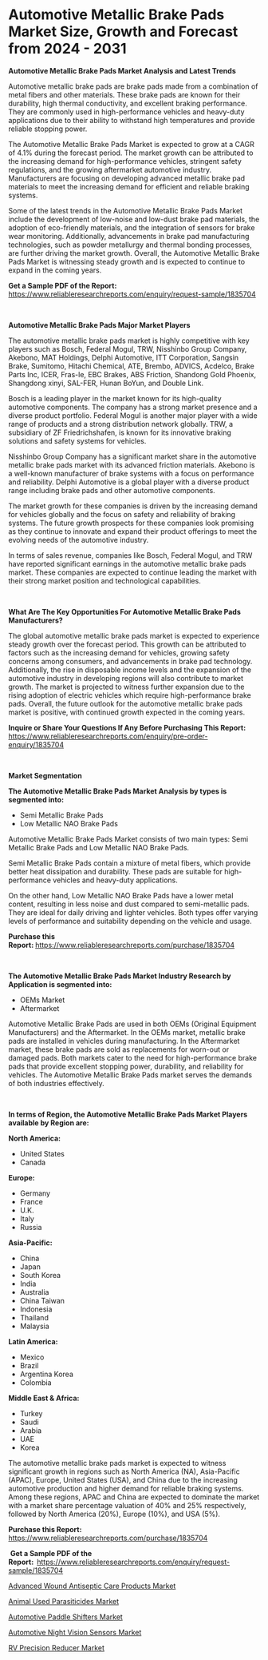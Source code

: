<p><h1>Automotive Metallic Brake Pads Market Size, Growth and Forecast from 2024 - 2031</h1></p><p><strong>Automotive Metallic Brake Pads Market Analysis and Latest Trends</strong></p>
<p><p>Automotive metallic brake pads are brake pads made from a combination of metal fibers and other materials. These brake pads are known for their durability, high thermal conductivity, and excellent braking performance. They are commonly used in high-performance vehicles and heavy-duty applications due to their ability to withstand high temperatures and provide reliable stopping power.</p><p>The Automotive Metallic Brake Pads Market is expected to grow at a CAGR of 4.1% during the forecast period. The market growth can be attributed to the increasing demand for high-performance vehicles, stringent safety regulations, and the growing aftermarket automotive industry. Manufacturers are focusing on developing advanced metallic brake pad materials to meet the increasing demand for efficient and reliable braking systems.</p><p>Some of the latest trends in the Automotive Metallic Brake Pads Market include the development of low-noise and low-dust brake pad materials, the adoption of eco-friendly materials, and the integration of sensors for brake wear monitoring. Additionally, advancements in brake pad manufacturing technologies, such as powder metallurgy and thermal bonding processes, are further driving the market growth. Overall, the Automotive Metallic Brake Pads Market is witnessing steady growth and is expected to continue to expand in the coming years.</p></p>
<p><strong>Get a Sample PDF of the Report:&nbsp;</strong> <a href="https://www.reliableresearchreports.com/enquiry/request-sample/1835704">https://www.reliableresearchreports.com/enquiry/request-sample/1835704</a></p>
<p>&nbsp;</p>
<p><strong>Automotive Metallic Brake Pads Major Market Players</strong></p>
<p><p>The automotive metallic brake pads market is highly competitive with key players such as Bosch, Federal Mogul, TRW, Nisshinbo Group Company, Akebono, MAT Holdings, Delphi Automotive, ITT Corporation, Sangsin Brake, Sumitomo, Hitachi Chemical, ATE, Brembo, ADVICS, Acdelco, Brake Parts Inc, ICER, Fras-le, EBC Brakes, ABS Friction, Shandong Gold Phoenix, Shangdong xinyi, SAL-FER, Hunan BoYun, and Double Link.</p><p>Bosch is a leading player in the market known for its high-quality automotive components. The company has a strong market presence and a diverse product portfolio. Federal Mogul is another major player with a wide range of products and a strong distribution network globally. TRW, a subsidiary of ZF Friedrichshafen, is known for its innovative braking solutions and safety systems for vehicles.</p><p>Nisshinbo Group Company has a significant market share in the automotive metallic brake pads market with its advanced friction materials. Akebono is a well-known manufacturer of brake systems with a focus on performance and reliability. Delphi Automotive is a global player with a diverse product range including brake pads and other automotive components.</p><p>The market growth for these companies is driven by the increasing demand for vehicles globally and the focus on safety and reliability of braking systems. The future growth prospects for these companies look promising as they continue to innovate and expand their product offerings to meet the evolving needs of the automotive industry.</p><p>In terms of sales revenue, companies like Bosch, Federal Mogul, and TRW have reported significant earnings in the automotive metallic brake pads market. These companies are expected to continue leading the market with their strong market position and technological capabilities.</p></p>
<p>&nbsp;</p>
<p><strong>What Are The Key Opportunities For Automotive Metallic Brake Pads Manufacturers?</strong></p>
<p><p>The global automotive metallic brake pads market is expected to experience steady growth over the forecast period. This growth can be attributed to factors such as the increasing demand for vehicles, growing safety concerns among consumers, and advancements in brake pad technology. Additionally, the rise in disposable income levels and the expansion of the automotive industry in developing regions will also contribute to market growth. The market is projected to witness further expansion due to the rising adoption of electric vehicles which require high-performance brake pads. Overall, the future outlook for the automotive metallic brake pads market is positive, with continued growth expected in the coming years.</p></p>
<p><strong>Inquire or Share Your Questions If Any Before Purchasing This Report:</strong> <a href="https://www.reliableresearchreports.com/enquiry/pre-order-enquiry/1835704">https://www.reliableresearchreports.com/enquiry/pre-order-enquiry/1835704</a></p>
<p>&nbsp;</p>
<p><strong>Market Segmentation</strong></p>
<p><strong>The Automotive Metallic Brake Pads Market Analysis by types is segmented into:</strong></p>
<p><ul><li>Semi Metallic Brake Pads</li><li>Low Metallic NAO Brake Pads</li></ul></p>
<p><p>Automotive Metallic Brake Pads Market consists of two main types: Semi Metallic Brake Pads and Low Metallic NAO Brake Pads. </p><p>Semi Metallic Brake Pads contain a mixture of metal fibers, which provide better heat dissipation and durability. These pads are suitable for high-performance vehicles and heavy-duty applications.</p><p>On the other hand, Low Metallic NAO Brake Pads have a lower metal content, resulting in less noise and dust compared to semi-metallic pads. They are ideal for daily driving and lighter vehicles. Both types offer varying levels of performance and suitability depending on the vehicle and usage.</p></p>
<p><strong>Purchase this Report:&nbsp;</strong><a href="https://www.reliableresearchreports.com/purchase/1835704">https://www.reliableresearchreports.com/purchase/1835704</a></p>
<p>&nbsp;</p>
<p><strong>The Automotive Metallic Brake Pads Market Industry Research by Application is segmented into:</strong></p>
<p><ul><li>OEMs Market</li><li>Aftermarket</li></ul></p>
<p><p>Automotive Metallic Brake Pads are used in both OEMs (Original Equipment Manufacturers) and the Aftermarket. In the OEMs market, metallic brake pads are installed in vehicles during manufacturing. In the Aftermarket market, these brake pads are sold as replacements for worn-out or damaged pads. Both markets cater to the need for high-performance brake pads that provide excellent stopping power, durability, and reliability for vehicles. The Automotive Metallic Brake Pads market serves the demands of both industries effectively.</p></p>
<p>&nbsp;</p>
<p><strong>In terms of Region, the Automotive Metallic Brake Pads Market Players available by Region are:</strong></p>
<p>
    <p> <strong> North America: </strong>
        <ul>
            <li>United States</li>
            <li>Canada</li>
        </ul>
        </p> 
    <p> <strong> Europe: </strong>
        <ul>
            <li>Germany</li>
            <li>France</li>
            <li>U.K.</li>
            <li>Italy</li>
            <li>Russia</li>
        </ul>
        </p> 
    <p> <strong> Asia-Pacific: </strong>
        <ul>
            <li>China</li>
            <li>Japan</li>
            <li>South Korea</li>
            <li>India</li>
            <li>Australia</li>
            <li>China Taiwan</li>
            <li>Indonesia</li>
            <li>Thailand</li>
            <li>Malaysia</li>
        </ul>
        </p> 
    <p> <strong> Latin America: </strong>
        <ul>
            <li>Mexico</li>
            <li>Brazil</li>
            <li>Argentina Korea</li>
            <li>Colombia</li>
        </ul>
        </p> 
    <p> <strong> Middle East & Africa: </strong>
        <ul>
            <li>Turkey</li>
            <li>Saudi</li>
            <li>Arabia</li>
            <li>UAE</li>
            <li>Korea</li>
        </ul>
    </p>
    </p>
<p><p>The automotive metallic brake pads market is expected to witness significant growth in regions such as North America (NA), Asia-Pacific (APAC), Europe, United States (USA), and China due to the increasing automotive production and higher demand for reliable braking systems. Among these regions, APAC and China are expected to dominate the market with a market share percentage valuation of 40% and 25% respectively, followed by North America (20%), Europe (10%), and USA (5%).</p></p>
<p><strong>Purchase this Report: </strong><a href="https://www.reliableresearchreports.com/purchase/1835704">https://www.reliableresearchreports.com/purchase/1835704</a></p>
<p>&nbsp;<strong>Get a Sample PDF of the Report:&nbsp;&nbsp;</strong><a href="https://www.reliableresearchreports.com/enquiry/request-sample/1835704">https://www.reliableresearchreports.com/enquiry/request-sample/1835704</a></p>
<p><strong></strong></p>
<p><p><a href="https://github.com/jerrycopelandthomaswsqd8q/Market-Research-Report-List-1/blob/main/advanced-wound-antiseptic-care-products-market.md">Advanced Wound Antiseptic Care Products Market</a></p><p><a href="https://github.com/castoriffic/Market-Research-Report-List-3/blob/main/animal-used-parasiticides-market.md">Animal Used Parasiticides Market</a></p><p><a href="https://issuu.com/reportprime-2/docs/automotive-paddle-shifters-market-size-2030.pptx">Automotive Paddle Shifters Market</a></p><p><a href="https://issuu.com/reportprime-2/docs/automotive-night-vision-sensors-market-size-2030.p">Automotive Night Vision Sensors Market</a></p><p><a href="https://github.com/yoshih12/Market-Research-Report-List-2/blob/main/rv-precision-reducer-market.md">RV Precision Reducer Market</a></p></p>